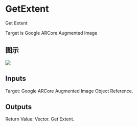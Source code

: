 # GetExtent

Get Extent

Target is Google ARCore Augmented Image

## 图示

![]($-20221218-19144521.png)

## Inputs

Target: Google ARCore Augmented Image Object Reference.  

## Outputs

Return Value: Vector. Get Extent.

